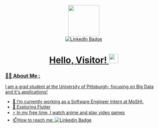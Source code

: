 <div id="header" align="center">
  <img src="https://i.giphy.com/media/v1.Y2lkPTc5MGI3NjExY3g0NGNsZjdudnBqZXJkd3UyaGRzNDlzeDhkNzUyOGE0Zm5hbHRvNCZlcD12MV9pbnRlcm5hbF9naWZfYnlfaWQmY3Q9Zw/HzPtbOKyBoBFsK4hyc/giphy.gif" width="100"/>
</div>
<div id="badges" align="center">
  <a href="www.linkedin.com/in/surabhi-raghavan">
    <img src="https://img.shields.io/badge/LinkedIn-blue?style=for-the-badge&logo=linkedin&logoColor=white" alt="LinkedIn Badge"/>
</div>
<h1 align="center">
  Hello, Visitor!
  <img src="https://media.giphy.com/media/hvRJCLFzcasrR4ia7z/giphy.gif" width="30px"/>
</h1>
    
### :woman_technologist: About Me :
I am a grad student at the University of Pittsburgh- focusing on Big Data and it's applications!
- :telescope: I’m currently working as a Software Engineer Intern at MoSHI.
- :seedling: Exploring Flutter
- :zap: In my free time, I watch anime and play video games
- :mailbox:How to reach me: [![Linkedin Badge](https://img.shields.io/badge/LinkedIn-blue?style=for-the-badge&logo=linkedin&logoColor=white)](www.linkedin.com/in/surabhi-raghavan)
